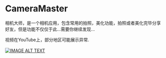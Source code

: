 # CameraMaster
相机大师，是一个相机应用，包含常用的拍照，美化功能，拍照或者美化完毕分享好友，但是功能不仅仅于此...需要你继续发现...

视频在YouTube上，部分地区可能展示异常.
<br/>
<br/>
[![IMAGE ALT TEXT](http://img.youtube.com/vi/GzdKMVn8avo/0.jpg)](https://www.youtube.com/embed/GzdKMVn8avo "CameraMaster")
